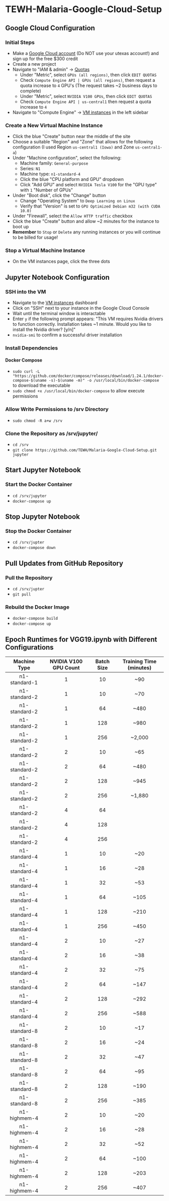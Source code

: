 # TEWH-Malaria-Google-Cloud-Setup

## Google Cloud Configuration

### Initial Steps
- Make a [Google Cloud account](https://cloud.google.com) (Do NOT use your utexas account!) and sign up for the free $300 credit
- Create a new project
- Navigate to "IAM & admin" -> [Quotas](https://console.cloud.google.com/iam-admin/quotas)
    - Under "Metric", select `GPUs (all regions)`, then click `EDIT QUOTAS`
    - Check `Compute Engine API | GPUs (all regions)`, then request a quota increase to `4` GPU's (The request takes ~2 business days to complete)
    - Under "Metric", select `NVIDIA V100 GPUs`, then click `EDIT QUOTAS`
    - Check `Compute Engine API | us-central1` then request a quota increase to `4`
- Navigate to "Compute Engine" -> [VM instances](https://console.cloud.google.com/compute/instances) in the left sidebar

### Create a New Virtual Machine Instance
- Click the blue "Create" button near the middle of the site
- Choose a suitable "Region" and "Zone" that allows for the following configuration (I used Region `us-central1 (Iowa)` and Zone `us-central1-a`)
- Under "Machine configuration", select the following:
    - Machine family: `General-purpose`
    - Series: `N1`
    - Machine type: `n1-standard-4`
    - Click the blue "CPU platform and GPU" dropdown
    - Click "Add GPU" and select `NVIDIA Tesla V100` for the "GPU type" with `1` "Number of GPUs"
- Under "Boot disk", click the "Change" button
    - Change "Operating System" to `Deep Learning on Linux`
    - Verify that "Version" is set to `GPU Optimized Debian m32 (with CUDA 10.0)`
- Under "Firewall", select the `Allow HTTP traffic` checkbox
- Click the blue "Create" button and allow ~2 minutes for the instance to boot up
- **Remember** to `Stop` or `Delete` any running instances or you will continue to be billed for usage!

### Stop a Virtual Machine Instance
- On the VM instances page, click the three dots 


## Jupyter Notebook Configuration

### SSH into the VM
- Navigate to the [VM instances](https://console.cloud.google.com/compute/instances) dashboard
- Click on "SSH" next to your instance in the Google Cloud Console
- Wait until the terminal window is interactable
- Enter `y` if the following prompt appears: "This VM requires Nvidia drivers to function correctly. Installation takes ~1 minute. Would you like to install the Nvidia driver? [y/n]"
- `nvidia-smi` to confirm a successful driver installation


### Install Dependencies

<!-- #### Git
- `sudo apt install -y git`

#### NVIDIA Driver
- `sudo apt install -y nvidia-driver-435` to install the NVIDIA driver (takes ~5 minutes)
- `sudo shutdown -r now` to restart and complete installation (takes ~5 minutes)
- Reconnect, then `nvidia-smi` to conirm a successful driver installation

#### Docker
- `curl -fsSL https://get.docker.com | sh` to run the install script
- `sudo usermod -a -G docker $USER` to add yourself to the docker group
- `newgrp docker` to join the docker group without having to re-login -->

<!-- #### NVIDIA Container Toolkit
Reference: https://github.com/NVIDIA/nvidia-docker

- `distribution=$(. /etc/os-release;echo $ID$VERSION_ID)`
- `curl -s -L https://nvidia.github.io/nvidia-docker/gpgkey | sudo apt-key add -`
- `curl -s -L https://nvidia.github.io/nvidia-docker/$distribution/nvidia-docker.list | sudo tee /etc/apt/sources.list.d/nvidia-docker.list`
- `sudo apt update && sudo apt install -y nvidia-container-toolkit`
- `sudo systemctl restart docker`
- `docker run --gpus all nvidia/cuda nvidia-smi` to verify a successful installation
- `docker info | grep Runtimes` and confirm that `nvidia` appears -->

#### Docker Compose
- `sudo curl -L "https://github.com/docker/compose/releases/download/1.24.1/docker-compose-$(uname -s)-$(uname -m)" -o /usr/local/bin/docker-compose` to download the executable
- `sudo chmod +x /usr/local/bin/docker-compose` to allow execute permissions
<!-- - `sudo ln -s /usr/local/bin/docker-compose /usr/bin/docker-compose` -->

### Allow Write Permissions to /srv Directory
- `sudo chmod -R a+w /srv`

### Clone the Repository as /srv/jupyter/
- `cd /srv`
- `git clone https://github.com/TEWH/Malaria-Google-Cloud-Setup.git jupyter`


## Start Jupyter Notebook

### Start the Docker Container
- `cd /srv/jupyter`
- `docker-compose up`


## Stop Jupyter Notebook

### Stop the Docker Container
- `cd /srv/jupter`
- `docker-compose down`


## Pull Updates from GitHub Repository

### Pull the Repository
- `cd /srv/jupter`
- `git pull`

### Rebuild the Docker Image
- `docker-compose build`
- `docker-compose up`


## Epoch Runtimes for VGG19.ipynb with Different Configurations
|  Machine Type | NVIDIA V100 GPU Count | Batch Size | Training Time (minutes) |
|:-------------:|:---------------------:|:----------:|:-----------------------:|
| n1-standard-1 |           1           |     10     |           ~90           |
| n1-standard-2 |           1           |     10     |           ~70           |
| n1-standard-2 |           1           |     64     |           ~480          |
| n1-standard-2 |           1           |     128    |           ~980          |
| n1-standard-2 |           1           |     256    |          ~2,000         |
| n1-standard-2 |           2           |     10     |           ~65           |
| n1-standard-2 |           2           |     64     |           ~480          |
| n1-standard-2 |           2           |     128    |           ~945          |
| n1-standard-2 |           2           |     256    |          ~1,880         |
| n1-standard-2 |           4           |     64     |                         |
| n1-standard-2 |           4           |     128    |                         |
| n1-standard-2 |           4           |     256    |                         |
| n1-standard-4 |           1           |     10     |           ~20           |
| n1-standard-4 |           1           |     16     |           ~28           |
| n1-standard-4 |           1           |     32     |           ~53           |
| n1-standard-4 |           1           |     64     |           ~105          |
| n1-standard-4 |           1           |     128    |           ~210          |
| n1-standard-4 |           1           |     256    |           ~450          |
| n1-standard-4 |           2           |     10     |           ~27           |
| n1-standard-4 |           2           |     16     |           ~38           |
| n1-standard-4 |           2           |     32     |           ~75           |
| n1-standard-4 |           2           |     64     |           ~147          |
| n1-standard-4 |           2           |     128    |           ~292          |
| n1-standard-4 |           2           |     256    |           ~588          |
| n1-standard-8 |           2           |     10     |           ~17           |
| n1-standard-8 |           2           |     16     |           ~24           |
| n1-standard-8 |           2           |     32     |           ~47           |
| n1-standard-8 |           2           |     64     |           ~95           |
| n1-standard-8 |           2           |     128    |           ~190          |
| n1-standard-8 |           2           |     256    |           ~385          |
|  n1-highmem-4 |           2           |     10     |           ~20           |
|  n1-highmem-4 |           2           |     16     |           ~28           |
|  n1-highmem-4 |           2           |     32     |           ~52           |
|  n1-highmem-4 |           2           |     64     |           ~100          |
|  n1-highmem-4 |           2           |     128    |           ~203          |
|  n1-highmem-4 |           2           |     256    |           ~407          |
